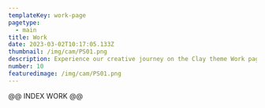 ```yaml
---
templateKey: work-page
pagetype:
  - main
title: Work
date: 2023-03-02T10:17:05.133Z
thumbnail: /img/cam/PS01.png
description: Experience our creative journey on the Clay theme Work page. Explore our portfolio and witness the artistry behind our projects.
number: 10
featuredimage: /img/cam/PS01.png
---
```


@@ INDEX WORK @@
